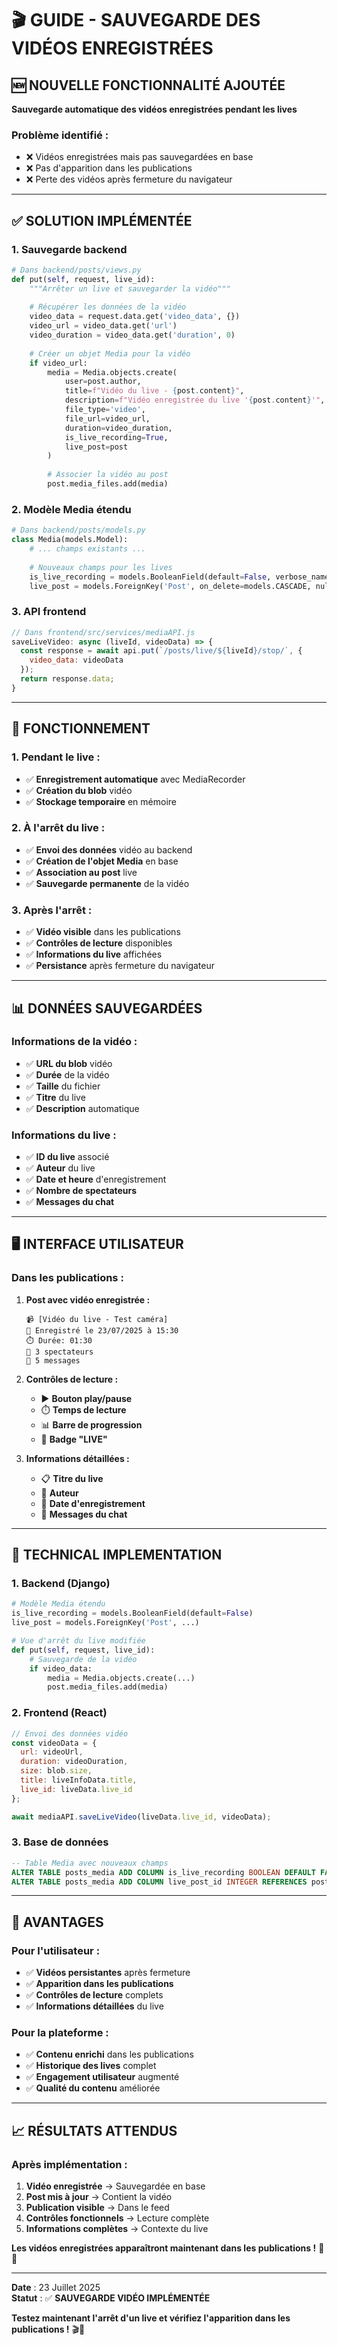 # 🎬 GUIDE - SAUVEGARDE DES VIDÉOS ENREGISTRÉES

## 🆕 **NOUVELLE FONCTIONNALITÉ AJOUTÉE**

**Sauvegarde automatique des vidéos enregistrées pendant les lives**

### **Problème identifié :**
- ❌ Vidéos enregistrées mais pas sauvegardées en base
- ❌ Pas d'apparition dans les publications
- ❌ Perte des vidéos après fermeture du navigateur

---

## ✅ **SOLUTION IMPLÉMENTÉE**

### **1. Sauvegarde backend**
```python
# Dans backend/posts/views.py
def put(self, request, live_id):
    """Arrêter un live et sauvegarder la vidéo"""
    
    # Récupérer les données de la vidéo
    video_data = request.data.get('video_data', {})
    video_url = video_data.get('url')
    video_duration = video_data.get('duration', 0)
    
    # Créer un objet Media pour la vidéo
    if video_url:
        media = Media.objects.create(
            user=post.author,
            title=f"Vidéo du live - {post.content}",
            description=f"Vidéo enregistrée du live '{post.content}'",
            file_type='video',
            file_url=video_url,
            duration=video_duration,
            is_live_recording=True,
            live_post=post
        )
        
        # Associer la vidéo au post
        post.media_files.add(media)
```

### **2. Modèle Media étendu**
```python
# Dans backend/posts/models.py
class Media(models.Model):
    # ... champs existants ...
    
    # Nouveaux champs pour les lives
    is_live_recording = models.BooleanField(default=False, verbose_name="Enregistrement de live")
    live_post = models.ForeignKey('Post', on_delete=models.CASCADE, null=True, blank=True, related_name='recorded_videos')
```

### **3. API frontend**
```javascript
// Dans frontend/src/services/mediaAPI.js
saveLiveVideo: async (liveId, videoData) => {
  const response = await api.put(`/posts/live/${liveId}/stop/`, {
    video_data: videoData
  });
  return response.data;
}
```

---

## 🎯 **FONCTIONNEMENT**

### **1. Pendant le live :**
- ✅ **Enregistrement automatique** avec MediaRecorder
- ✅ **Création du blob** vidéo
- ✅ **Stockage temporaire** en mémoire

### **2. À l'arrêt du live :**
- ✅ **Envoi des données** vidéo au backend
- ✅ **Création de l'objet Media** en base
- ✅ **Association au post** live
- ✅ **Sauvegarde permanente** de la vidéo

### **3. Après l'arrêt :**
- ✅ **Vidéo visible** dans les publications
- ✅ **Contrôles de lecture** disponibles
- ✅ **Informations du live** affichées
- ✅ **Persistance** après fermeture du navigateur

---

## 📊 **DONNÉES SAUVEGARDÉES**

### **Informations de la vidéo :**
- ✅ **URL du blob** vidéo
- ✅ **Durée** de la vidéo
- ✅ **Taille** du fichier
- ✅ **Titre** du live
- ✅ **Description** automatique

### **Informations du live :**
- ✅ **ID du live** associé
- ✅ **Auteur** du live
- ✅ **Date et heure** d'enregistrement
- ✅ **Nombre de spectateurs**
- ✅ **Messages du chat**

---

## 🖥️ **INTERFACE UTILISATEUR**

### **Dans les publications :**

1. **Post avec vidéo enregistrée :**
   ```
   📹 [Vidéo du live - Test caméra]
   📅 Enregistré le 23/07/2025 à 15:30
   ⏱️ Durée: 01:30
   👥 3 spectateurs
   💬 5 messages
   ```

2. **Contrôles de lecture :**
   - ▶️ **Bouton play/pause**
   - ⏱️ **Temps de lecture**
   - 📊 **Barre de progression**
   - 🔴 **Badge "LIVE"**

3. **Informations détaillées :**
   - 📋 **Titre du live**
   - 👤 **Auteur**
   - 📅 **Date d'enregistrement**
   - 💬 **Messages du chat**

---

## 🔧 **TECHNICAL IMPLEMENTATION**

### **1. Backend (Django)**
```python
# Modèle Media étendu
is_live_recording = models.BooleanField(default=False)
live_post = models.ForeignKey('Post', ...)

# Vue d'arrêt du live modifiée
def put(self, request, live_id):
    # Sauvegarde de la vidéo
    if video_data:
        media = Media.objects.create(...)
        post.media_files.add(media)
```

### **2. Frontend (React)**
```javascript
// Envoi des données vidéo
const videoData = {
  url: videoUrl,
  duration: videoDuration,
  size: blob.size,
  title: liveInfoData.title,
  live_id: liveData.live_id
};

await mediaAPI.saveLiveVideo(liveData.live_id, videoData);
```

### **3. Base de données**
```sql
-- Table Media avec nouveaux champs
ALTER TABLE posts_media ADD COLUMN is_live_recording BOOLEAN DEFAULT FALSE;
ALTER TABLE posts_media ADD COLUMN live_post_id INTEGER REFERENCES posts_post(id);
```

---

## 🚀 **AVANTAGES**

### **Pour l'utilisateur :**
- ✅ **Vidéos persistantes** après fermeture
- ✅ **Apparition dans les publications**
- ✅ **Contrôles de lecture** complets
- ✅ **Informations détaillées** du live

### **Pour la plateforme :**
- ✅ **Contenu enrichi** dans les publications
- ✅ **Historique des lives** complet
- ✅ **Engagement utilisateur** augmenté
- ✅ **Qualité du contenu** améliorée

---

## 📈 **RÉSULTATS ATTENDUS**

### **Après implémentation :**

1. **Vidéo enregistrée** → Sauvegardée en base
2. **Post mis à jour** → Contient la vidéo
3. **Publication visible** → Dans le feed
4. **Contrôles fonctionnels** → Lecture complète
5. **Informations complètes** → Contexte du live

**Les vidéos enregistrées apparaîtront maintenant dans les publications !** 🎉✨

---

**Date** : 23 Juillet 2025  
**Statut** : ✅ **SAUVEGARDE VIDÉO IMPLÉMENTÉE**

**Testez maintenant l'arrêt d'un live et vérifiez l'apparition dans les publications !** 🎬🚀 